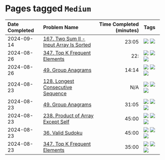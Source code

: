 # Pages tagged `Medium`

|Date Completed|Problem Name|Time Completed  (minutes)|Tags
|:---|:---|---:|:---|
|2024-09-14|[167. Two Sum II - Input Array Is Sorted](../167TwoSumII1.md)|23:05|[![](https://img.shields.io/badge/tag-Medium-e2851f)](../tags/Medium.md) [![](https://img.shields.io/badge/tag-TwoPointers-0fcaa)](../tags/TwoPointers.md)|
|2024-08-26|[347. Top K Frequent Elements](../347TopKFrequentElements2.md)|22:|[![](https://img.shields.io/badge/tag-Arrays-25a9f1)](../tags/Arrays.md) [![](https://img.shields.io/badge/tag-Hashing-a168f4)](../tags/Hashing.md) [![](https://img.shields.io/badge/tag-Medium-e2851f)](../tags/Medium.md)|
|2024-08-26|[49. Group Anagrams](../49GroupAnagrams2.md)|14:14|[![](https://img.shields.io/badge/tag-Arrays-25a9f1)](../tags/Arrays.md) [![](https://img.shields.io/badge/tag-Hashing-a168f4)](../tags/Hashing.md) [![](https://img.shields.io/badge/tag-Medium-e2851f)](../tags/Medium.md)|
|2024-08-23|[128. Longest Consecutive Sequence](../128LongestConsecutiveSequence.md)|N/A|[![](https://img.shields.io/badge/tag-Arrays-25a9f1)](../tags/Arrays.md) [![](https://img.shields.io/badge/tag-Hashing-a168f4)](../tags/Hashing.md) [![](https://img.shields.io/badge/tag-Medium-e2851f)](../tags/Medium.md)|
|2024-08-23|[49. Group Anagrams](../49GroupAnagrams1.md)|31:05|[![](https://img.shields.io/badge/tag-Arrays-25a9f1)](../tags/Arrays.md) [![](https://img.shields.io/badge/tag-Hashing-a168f4)](../tags/Hashing.md) [![](https://img.shields.io/badge/tag-Medium-e2851f)](../tags/Medium.md)|
|2024-08-23|[238. Product of Array Except Self](../238ProductOfArrayExceptSelf1.md)|45:00|[![](https://img.shields.io/badge/tag-Arrays-25a9f1)](../tags/Arrays.md) [![](https://img.shields.io/badge/tag-Hashing-a168f4)](../tags/Hashing.md) [![](https://img.shields.io/badge/tag-Medium-e2851f)](../tags/Medium.md)|
|2024-08-23|[36. Valid Sudoku](../36ValidSudoku1.md)|45:00|[![](https://img.shields.io/badge/tag-Arrays-25a9f1)](../tags/Arrays.md) [![](https://img.shields.io/badge/tag-Hashing-a168f4)](../tags/Hashing.md) [![](https://img.shields.io/badge/tag-Medium-e2851f)](../tags/Medium.md)|
|2024-08-23|[347. Top K Frequent Elements](../347TopKFrequentElements1.md)|35:00|[![](https://img.shields.io/badge/tag-Arrays-25a9f1)](../tags/Arrays.md) [![](https://img.shields.io/badge/tag-Hashing-a168f4)](../tags/Hashing.md) [![](https://img.shields.io/badge/tag-Medium-e2851f)](../tags/Medium.md)|